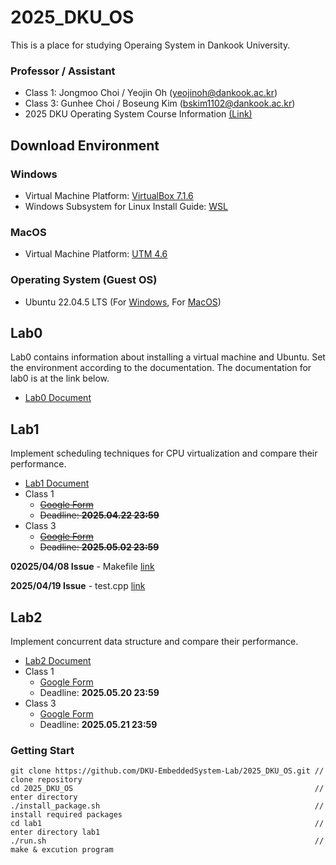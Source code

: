 # 2025_DKU_OS


This is a place for studying Operaing System in Dankook University.

### Professor / Assistant
- Class 1: Jongmoo Choi / Yeojin Oh (yeojinoh@dankook.ac.kr)
- Class 3: Gunhee Choi / Boseung Kim (bskim1102@dankook.ac.kr) 
- 2025 DKU Operating System Course Information [(Link)](http://embedded.dankook.ac.kr/~choijm/course/course.html#OS)

## Download Environment
### Windows
- Virtual Machine Platform: [VirtualBox 7.1.6](https://www.virtualbox.org/wiki/Downloads)
- Windows Subsystem for Linux Install Guide: [WSL](https://docs.microsoft.com/ko-KR/windows/wsl/install-win10#step-4---download-the-linux-kernel-update-package)

### MacOS
- Virtual Machine Platform: [UTM 4.6](https://mac.getutm.app/)

### Operating System (Guest OS)
- Ubuntu 22.04.5 LTS (For [Windows](https://releases.ubuntu.com/jammy/), For [MacOS](https://cdimage.ubuntu.com/releases/jammy/release/))


## Lab0
Lab0 contains information about installing a virtual machine and Ubuntu. Set the environment according to the documentation. The documentation for lab0 is at the link below.
- [Lab0 Document]([DKU_OS_LAB0]%20Linux%20Install%20Manual.pdf)

## Lab1
Implement scheduling techniques for CPU virtualization and compare their performance. 
- [Lab1 Document](https://github.com/DKU-EmbeddedSystem-Lab/2025_DKU_OS/blob/main/%5BDKU_OS_LAB1%5D%20CPU%20Virtualization.pdf)
- Class 1
  - ~~[Google Form](https://forms.gle/XGvaHxAuXT39XUkR6)~~
  - ~~Deadline: **2025.04.22 23:59**~~
- Class 3
  - ~~[Google Form](https://forms.gle/HXSmrauZpNmPu1co7)~~
  - ~~Deadline: **2025.05.02 23:59**~~
 
**02025/04/08 Issue** - Makefile [link](https://github.com/DKU-EmbeddedSystem-Lab/2025_DKU_OS/issues/1)

**2025/04/19 Issue** - test.cpp [link](https://github.com/DKU-EmbeddedSystem-Lab/2025_DKU_OS/issues/2)

## Lab2
Implement concurrent data structure and compare their performance. 
- [Lab2 Document](https://github.com/DKU-EmbeddedSystem-Lab/2025_DKU_OS/blob/main/%5BDKU_OS_LAB2%5D%20Concurrency.pdf)
- Class 1
  - [Google Form](https://forms.gle/ce1nCpRVUF8eDsjZA)
  - Deadline: **2025.05.20 23:59**
- Class 3
  - [Google Form](https://forms.gle/m3TUns69gZUXk3RT7)
  - Deadline: **2025.05.21 23:59**

### Getting Start

```
git clone https://github.com/DKU-EmbeddedSystem-Lab/2025_DKU_OS.git // clone repository
cd 2025_DKU_OS                                                      // enter directory
./install_package.sh                                                // install required packages
cd lab1                                                             // enter directory lab1 
./run.sh                                                            // make & excution program 
```


